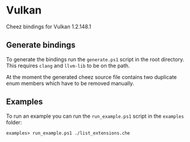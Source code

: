 # Vulkan

Cheez bindings for Vulkan 1.2.148.1

## Generate bindings

To generate the bindings run the `generate.ps1` script in the root directory.
This requires `clang` and `llvm-lib` to be on the path.

At the moment the generated cheez source file contains two duplicate enum members which have to be removed manually.

## Examples

To run an example you can run the `run_example.ps1` script in the `examples` folder:

    examples> run_example.ps1 ./list_extensions.che


